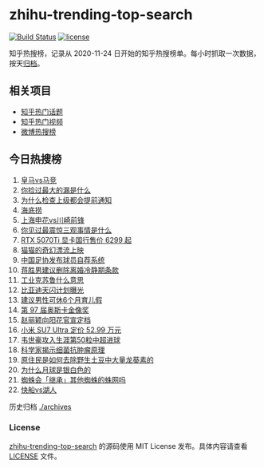 # zhihu-trending-top-search

[![Build Status](https://github.com/justjavac/zhihu-trending-top-search/workflows/ci/badge.svg?branch=main)](https://github.com/justjavac/zhihu-trending-top-search/actions)
[![license](https://img.shields.io/github/license/justjavac/zhihu-trending-top-search)](https://github.com/justjavac/zhihu-trending-top-search/blob/main/LICENSE)

知乎热搜榜，记录从 2020-11-24 日开始的知乎热搜榜单。每小时抓取一次数据，按天[归档](./archives)。

## 相关项目

- [知乎热门话题](https://github.com/justjavac/zhihu-trending-hot-questions)
- [知乎热门视频](https://github.com/justjavac/zhihu-trending-hot-video)
- [微博热搜榜](https://github.com/justjavac/weibo-trending-hot-search)

## 今日热搜榜

<!-- BEGIN -->
<!-- 最后更新时间 Thu Mar 06 2025 21:18:49 GMT+0800 (China Standard Time) -->

1. [皇马vs马竞](https://www.zhihu.com/search?q=%E7%9A%87%E9%A9%ACvs%E9%A9%AC%E7%AB%9E)
1. [你捡过最大的漏是什么](https://www.zhihu.com/search?q=%E4%BD%A0%E6%8D%A1%E8%BF%87%E6%9C%80%E5%A4%A7%E7%9A%84%E6%BC%8F%E6%98%AF%E4%BB%80%E4%B9%88)
1. [为什么检查上级都会提前通知](https://www.zhihu.com/search?q=%E4%B8%BA%E4%BB%80%E4%B9%88%E6%A3%80%E6%9F%A5%E4%B8%8A%E7%BA%A7%E9%83%BD%E4%BC%9A%E6%8F%90%E5%89%8D%E9%80%9A%E7%9F%A5)
1. [海底捞](https://www.zhihu.com/search?q=%E6%B5%B7%E5%BA%95%E6%8D%9E)
1. [上海申花vs川崎前锋](https://www.zhihu.com/search?q=%E4%B8%8A%E6%B5%B7%E7%94%B3%E8%8A%B1vs%E5%B7%9D%E5%B4%8E%E5%89%8D%E9%94%8B)
1. [你见过最震惊三观事情是什么](https://www.zhihu.com/search?q=%E4%BD%A0%E8%A7%81%E8%BF%87%E6%9C%80%E9%9C%87%E6%83%8A%E4%B8%89%E8%A7%82%E4%BA%8B%E6%83%85%E6%98%AF%E4%BB%80%E4%B9%88)
1. [RTX 5070Ti 显卡国行售价 6299 起](https://www.zhihu.com/search?q=RTX%205070Ti%20%E6%98%BE%E5%8D%A1%E5%9B%BD%E8%A1%8C%E5%94%AE%E4%BB%B7%206299%20%E8%B5%B7)
1. [猫猫的奇幻漂流上映](https://www.zhihu.com/search?q=%E7%8C%AB%E7%8C%AB%E7%9A%84%E5%A5%87%E5%B9%BB%E6%BC%82%E6%B5%81%E4%B8%8A%E6%98%A0)
1. [中国足协发布球员自荐系统](https://www.zhihu.com/search?q=%E4%B8%AD%E5%9B%BD%E8%B6%B3%E5%8D%8F%E5%8F%91%E5%B8%83%E7%90%83%E5%91%98%E8%87%AA%E8%8D%90%E7%B3%BB%E7%BB%9F)
1. [蒋胜男建议删除离婚冷静期条款](https://www.zhihu.com/search?q=%E8%92%8B%E8%83%9C%E7%94%B7%E5%BB%BA%E8%AE%AE%E5%88%A0%E9%99%A4%E7%A6%BB%E5%A9%9A%E5%86%B7%E9%9D%99%E6%9C%9F%E6%9D%A1%E6%AC%BE)
1. [工业克苏鲁什么意思](https://www.zhihu.com/search?q=%E5%B7%A5%E4%B8%9A%E5%85%8B%E8%8B%8F%E9%B2%81%E4%BB%80%E4%B9%88%E6%84%8F%E6%80%9D)
1. [比亚迪天闪计划曝光](https://www.zhihu.com/search?q=%E6%AF%94%E4%BA%9A%E8%BF%AA%E5%A4%A9%E9%97%AA%E8%AE%A1%E5%88%92%E6%9B%9D%E5%85%89)
1. [建议男性可休6个月育儿假](https://www.zhihu.com/search?q=%E5%BB%BA%E8%AE%AE%E7%94%B7%E6%80%A7%E5%8F%AF%E4%BC%916%E4%B8%AA%E6%9C%88%E8%82%B2%E5%84%BF%E5%81%87)
1. [第 97 届奥斯卡金像奖](https://www.zhihu.com/search?q=%E7%AC%AC%2097%20%E5%B1%8A%E5%A5%A5%E6%96%AF%E5%8D%A1%E9%87%91%E5%83%8F%E5%A5%96)
1. [赵丽颖向阳花官宣定档](https://www.zhihu.com/search?q=%E8%B5%B5%E4%B8%BD%E9%A2%96%E5%90%91%E9%98%B3%E8%8A%B1%E5%AE%98%E5%AE%A3%E5%AE%9A%E6%A1%A3)
1. [小米 SU7 Ultra 定价 52.99 万元](https://www.zhihu.com/search?q=%E5%B0%8F%E7%B1%B3%20SU7%20Ultra%20%E5%AE%9A%E4%BB%B7%2052.99%20%E4%B8%87%E5%85%83)
1. [韦世豪攻入生涯第50粒中超进球](https://www.zhihu.com/search?q=%E9%9F%A6%E4%B8%96%E8%B1%AA%E6%94%BB%E5%85%A5%E7%94%9F%E6%B6%AF%E7%AC%AC50%E7%B2%92%E4%B8%AD%E8%B6%85%E8%BF%9B%E7%90%83)
1. [科学家揭示细菌抗肿瘤原理](https://www.zhihu.com/search?q=%E7%A7%91%E5%AD%A6%E5%AE%B6%E6%8F%AD%E7%A4%BA%E7%BB%86%E8%8F%8C%E6%8A%97%E8%82%BF%E7%98%A4%E5%8E%9F%E7%90%86)
1. [原住民是如何去除野生土豆中大量龙葵素的](https://www.zhihu.com/search?q=%E5%8E%9F%E4%BD%8F%E6%B0%91%E6%98%AF%E5%A6%82%E4%BD%95%E5%8E%BB%E9%99%A4%E9%87%8E%E7%94%9F%E5%9C%9F%E8%B1%86%E4%B8%AD%E5%A4%A7%E9%87%8F%E9%BE%99%E8%91%B5%E7%B4%A0%E7%9A%84)
1. [为什么月球是银白色的](https://www.zhihu.com/search?q=%E4%B8%BA%E4%BB%80%E4%B9%88%E6%9C%88%E7%90%83%E6%98%AF%E9%93%B6%E7%99%BD%E8%89%B2%E7%9A%84)
1. [蜘蛛会「继承」其他蜘蛛的蛛网吗](https://www.zhihu.com/search?q=%E8%9C%98%E8%9B%9B%E4%BC%9A%E3%80%8C%E7%BB%A7%E6%89%BF%E3%80%8D%E5%85%B6%E4%BB%96%E8%9C%98%E8%9B%9B%E7%9A%84%E8%9B%9B%E7%BD%91%E5%90%97)
1. [快船vs湖人](https://www.zhihu.com/search?q=%E5%BF%AB%E8%88%B9vs%E6%B9%96%E4%BA%BA)

<!-- END -->

历史归档 [./archives](./archives)

### License

[zhihu-trending-top-search](https://github.com/justjavac/zhihu-trending-top-search) 的源码使用 MIT License
发布。具体内容请查看 [LICENSE](./LICENSE) 文件。
